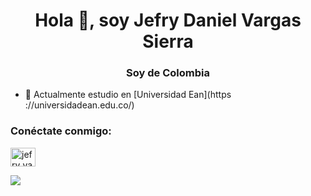 <h1 align="center">Hola 👋, soy Jefry Daniel Vargas Sierra</h1>
<h3 align="center">Soy de Colombia</h3>

- 🔭 Actualmente estudio en [Universidad Ean](https ://universidadean.edu.co/)

<h3 align="left">Conéctate conmigo:</h3>
<p align="left">
<a href="https://instagram.com/jefry_vargas_" objetivo ="en blanco"><img align="center" src="https://raw.githubusercontent.com/rahuldkjain/github-profile-readme-generator/master/src/images/icons/Social/instagram.svg" alt ="jefry_vargas_" height="30" width="40" /></a>
</p>

![](https://github.com/mscoutermarsh/mscoutermarsh/blob/master/teeter.gif?raw=true)

